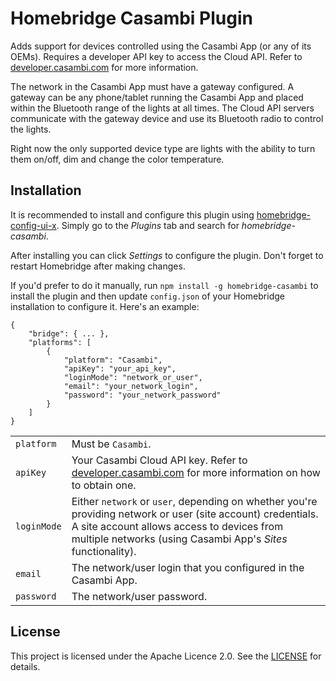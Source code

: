 # Homebridge Casambi Plugin

Adds support for devices controlled using the Casambi App (or any of its OEMs). Requires a developer API key to access the Cloud API. Refer to [developer.casambi.com](https://developer.casambi.com/) for more information.

The network in the Casambi App must have a gateway configured. A gateway can be any phone/tablet running the Casambi App and placed within the Bluetooth range of the lights at all times. The Cloud API servers communicate with the gateway device and use its Bluetooth radio to control the lights.

Right now the only supported device type are lights with the ability to turn them on/off, dim and change the color temperature.

## Installation

It is recommended to install and configure this plugin using [homebridge-config-ui-x](https://github.com/oznu/homebridge-config-ui-x#readme). Simply go to the *Plugins* tab and search for *homebridge-casambi*.

After installing you can click *Settings* to configure the plugin. Don't forget to restart Homebridge after making changes.

If you'd prefer to do it manually, run ```npm install -g homebridge-casambi``` to install the plugin and then update ```config.json``` of your Homebridge installation to configure it. Here's an example:

```
{
    "bridge": { ... },
    "platforms": [
        {
            "platform": "Casambi",
            "apiKey": "your_api_key",
            "loginMode": "network_or_user",
            "email": "your_network_login",
            "password": "your_network_password"
        }
    ]
}
```

|                 |                                                                                                                                                                                                                                   |
|-----------------|-----------------------------------------------------------------------------------------------------------------------------------------------------------------------------------------------------------------------------------|
| ```platform```  | Must be ```Casambi```.                                                                                                                                                                                                            |
| ```apiKey```    | Your Casambi Cloud API key. Refer to [developer.casambi.com](https://developer.casambi.com/) for more information on how to obtain one.                                                                                           |
| ```loginMode``` | Either ```network``` or ```user```, depending on whether you're providing network or user (site account) credentials. A site account allows access to devices from multiple networks (using Casambi App's *Sites* functionality). |
| ```email```     | The network/user login that you configured in the Casambi App.                                                                                                                                                                    |
| ```password```  | The network/user password.                                                                                                                                                                                                        |

## License

This project is licensed under the Apache Licence 2.0. See the [LICENSE](LICENSE) for details.

